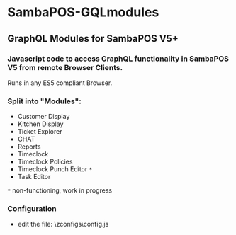 # SambaPOS-GQLmodules

## GraphQL Modules for SambaPOS V5+

### Javascript code to access GraphQL functionality in SambaPOS V5 from remote Browser Clients.

Runs in any ES5 compliant Browser.

### Split into "Modules":

 - Customer Display
 - Kitchen Display
 - Ticket Explorer
 - CHAT
 - Reports
 - Timeclock
 - Timeclock Policies
 - Timeclock Punch Editor `*`
 - Task Editor
 
`*` non-functioning, work in progress

### Configuration

 - edit the file: \zconfigs\config.js

